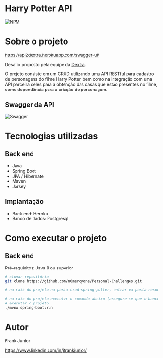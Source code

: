 # Harry Potter API
[![NPM](https://img.shields.io/npm/l/react)](https://github.com/n0mercyone/Personal-Challenges/blob/master/LICENSE) 

# Sobre o projeto

https://api2dextra.herokuapp.com/swagger-ui/

Desafio proposto pela equipe da [Dextra](https://www.dextra.com.br/).

O projeto consiste em um CRUD utilizando uma API RESTful para cadastro de personagens do filme Harry Potter, bem como na integração com uma API parceira deles para a obtenção das casas que estão presentes no filme, como dependência para a criação do personagem.


## Swagger da API
![Swagger](https://github.com/n0mercyone/assets/blob/main/swagger-crud-spring-potter.png)

# Tecnologias utilizadas
## Back end
- Java
- Spring Boot
- JPA / Hibernate
- Maven
- Jarsey
## Implantação
- Back end: Heroku
- Banco de dados: Postgresql

# Como executar o projeto

## Back end
Pré-requisitos: Java 8 ou superior

```bash
# clonar repositório
git clone https://github.com/n0mercyone/Personal-Challenges.git

# na raiz do projeto na pasta crud-spring-potter, entrar na pasta resources e configurar o arquivo application.properties para conectar ao endereço do seu banco de dados (Postgres 9.6 ou superior)

# na raiz do projeto executar o comando abaixo (assegure-se que o banco de dados esteja disponível no endereço, usuário e senha configurados no arquivo application.properties )
# executar o projeto
./mvnw spring-boot:run
```

# Autor

Frank Junior 

https://www.linkedin.com/in/jfrankjunior/

